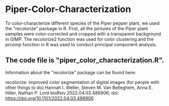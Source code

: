 # Piper-Color-Characterization

To color-characterize different species of the Piper pepper plant, we used the "recolorize" package in R. First, all the pictures of the Piper plant samples were color-corrected and cropped with a transparent background in GIMP. The recolorize2 function was used for color clustering and the prcomp function in R was used to conduct principal component analysis.

The code file is "piper_color_characterization.R".
----------------------------------------------------------------------------------------------------------------------------------------------------------------------
Information about the "recolorize" package can be found here: 

recolorize: improved color segmentation of digital images (for people with other things to do)
Hannah I. Weller, Steven M. Van Belleghem, Anna E. Hiller, Nathan P. Lord
bioRxiv 2022.04.03.486906; doi: https://doi.org/10.1101/2022.04.03.486906
